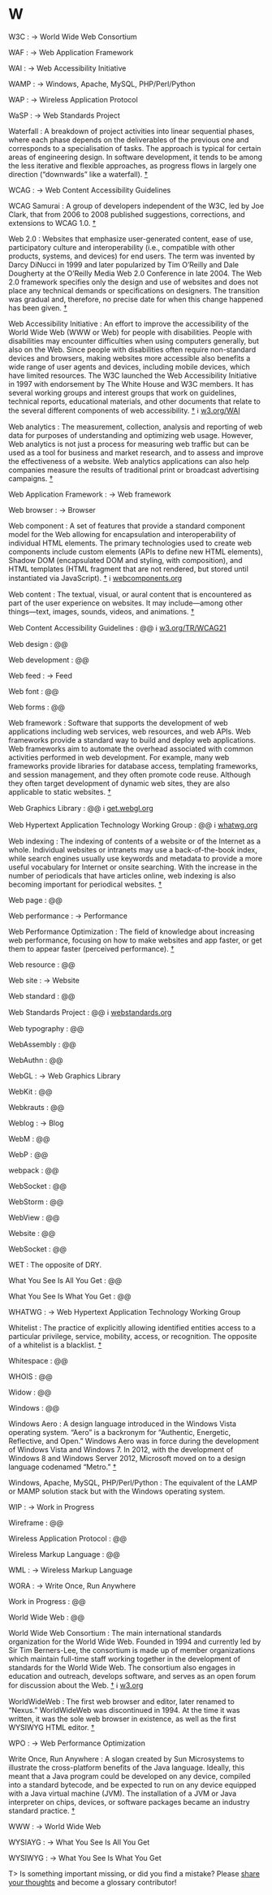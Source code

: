 # W

W3C
: → World Wide Web Consortium

WAF
: → Web Application Framework

WAI
: → Web Accessibility Initiative

WAMP
: → Windows, Apache, MySQL, PHP/Perl/Python

WAP
: → Wireless Application Protocol

WaSP
: → Web Standards Project

Waterfall
: A breakdown of project activities into linear sequential phases, where each phase depends on the deliverables of the previous one and corresponds to a specialisation of tasks. The approach is typical for certain areas of engineering design. In software development, it tends to be among the less iterative and flexible approaches, as progress flows in largely one direction (“downwards” like a waterfall).&nbsp;[†](#w-waterfall)

WCAG
: → Web Content Accessibility Guidelines

WCAG Samurai
: A group of developers independent of the W3C, led by Joe Clark, that from 2006 to 2008 published suggestions, corrections, and extensions to WCAG&nbsp;1.0.&nbsp;[†](#w-wcag)

Web 2.0
: Websites that emphasize user-generated content, ease of use, participatory culture and interoperability (i.e., compatible with other products, systems, and devices) for end users. The term was invented by Darcy DiNucci in 1999 and later popularized by Tim O’Reilly and Dale Dougherty at the O’Reilly Media Web 2.0 Conference in late 2004. The Web 2.0 framework specifies only the design and use of websites and does not place any technical demands or specifications on designers. The transition was gradual and, therefore, no precise date for when this change happened has been given.&nbsp;[†](#w-web-20)

Web Accessibility Initiative
: An effort to improve the accessibility of the World Wide Web (WWW or Web) for people with disabilities. People with disabilities may encounter difficulties when using computers generally, but also on the Web. Since people with disabilities often require non-standard devices and browsers, making websites more accessible also benefits a wide range of user agents and devices, including mobile devices, which have limited resources. The W3C launched the Web Accessibility Initiative in 1997 with endorsement by The White House and W3C members. It has several working groups and interest groups that work on guidelines, technical reports, educational materials, and other documents that relate to the several different components of web accessibility.&nbsp;[†](#w-wai) ℹ︎&nbsp;[w3.org/WAI](https://www.w3.org/WAI/)

Web analytics
: The measurement, collection, analysis and reporting of web data for purposes of understanding and optimizing web usage. However, Web analytics is not just a process for measuring web traffic but can be used as a tool for business and market research, and to assess and improve the effectiveness of a website. Web analytics applications can also help companies measure the results of traditional print or broadcast advertising campaigns.&nbsp;[†](#w-web-analytics)

Web Application Framework
: → Web framework

Web browser
: → Browser

Web component
: A set of features that provide a standard component model for the Web allowing for encapsulation and interoperability of individual HTML elements. The primary technologies used to create web components include custom elements (APIs to define new HTML elements), Shadow DOM (encapsulated DOM and styling, with composition), and HTML templates (HTML fragment that are not rendered, but stored until instantiated via JavaScript).&nbsp;[†](#w-web-component) ℹ︎&nbsp;[webcomponents.org](https://www.webcomponents.org/)

Web content
: The textual, visual, or aural content that is encountered as part of the user experience on websites. It may include—among other things—text, images, sounds, videos, and animations.&nbsp;[†](#w-web-content)

Web Content Accessibility Guidelines
: @@ ℹ︎&nbsp;[w3.org/TR/WCAG21](https://www.w3.org/TR/WCAG21/)

Web design
: @@

Web development
: @@

Web feed
: → Feed

Web font
: @@

Web forms
: @@

Web framework
: Software that supports the development of web applications including web services, web resources, and web APIs. Web frameworks provide a standard way to build and deploy web applications. Web frameworks aim to automate the overhead associated with common activities performed in web development. For example, many web frameworks provide libraries for database access, templating frameworks, and session management, and they often promote code reuse. Although they often target development of dynamic web sites, they are also applicable to static websites.&nbsp;[†](#w-web-framework)

Web Graphics Library
: @@ ℹ︎&nbsp;[get.webgl.org](https://get.webgl.org/)

Web Hypertext Application Technology Working Group
: @@ ℹ︎&nbsp;[whatwg.org](https://whatwg.org/)

Web indexing
: The indexing of contents of a website or of the Internet as a whole. Individual websites or intranets may use a back-of-the-book index, while search engines usually use keywords and metadata to provide a more useful vocabulary for Internet or onsite searching. With the increase in the number of periodicals that have articles online, web indexing is also becoming important for periodical websites.&nbsp;[†](#w-web-indexing)

Web page
: @@

Web performance
: → Performance

Web Performance Optimization
: The field of knowledge about increasing web performance, focusing on how to make websites and app faster, or get them to appear faster (perceived performance).&nbsp;[†](#w-performance)

Web resource
: @@

Web site
: → Website

Web standard
: @@

Web Standards Project
: @@ ℹ︎&nbsp;[webstandards.org](https://www.webstandards.org/)

Web typography
: @@

WebAssembly
: @@

WebAuthn
: @@

WebGL
: → Web Graphics Library

WebKit
: @@

Webkrauts
: @@

Weblog
: → Blog

WebM
: @@

WebP
: @@

webpack
: @@

WebSocket
: @@

WebStorm
: @@

WebView
: @@

Website
: @@

WebSocket
: @@

WET
: The opposite of DRY.

What You See Is All You Get
: @@

What You See Is What You Get
: @@

WHATWG
: → Web Hypertext Application Technology Working Group

Whitelist
: The practice of explicitly allowing identified entities access to a particular privilege, service, mobility, access, or recognition. The opposite of a whitelist is a blacklist.&nbsp;[†](#w-whitelist)

Whitespace
: @@

WHOIS
: @@

Widow
: @@

Windows
: @@

Windows Aero
: A design language introduced in the Windows Vista operating system. “Aero” is a backronym for “Authentic, Energetic, Reflective, and Open.” Windows Aero was in force during the development of Windows Vista and Windows 7. In 2012, with the development of Windows 8 and Windows Server 2012, Microsoft moved on to a design language codenamed “Metro.”&nbsp;[†](#w-windows-aero)

Windows, Apache, MySQL, PHP/Perl/Python
: The equivalent of the LAMP or MAMP solution stack but with the Windows operating system.

WIP
: → Work in Progress

Wireframe
: @@

Wireless Application Protocol
: @@

Wireless Markup Language
: @@

WML
: → Wireless Markup Language

WORA
: → Write Once, Run Anywhere

Work in Progress
: @@

World Wide Web
: @@

World Wide Web Consortium
: The main international standards organization for the World Wide Web. Founded in 1994 and currently led by Sir Tim Berners-Lee, the consortium is made up of member organizations which maintain full-time staff working together in the development of standards for the World Wide Web. The consortium also engages in education and outreach, develops software, and serves as an open forum for discussion about the Web.&nbsp;[†](#w-w3c) ℹ︎&nbsp;[w3.org](https://www.w3.org/)

WorldWideWeb
: The first web browser and editor, later renamed to “Nexus.” WorldWideWeb was discontinued in 1994. At the time it was written, it was the sole web browser in existence, as well as the first WYSIWYG HTML editor.&nbsp;[†](#w-worldwideweb)

WPO
: → Web Performance Optimization

Write Once, Run Anywhere
: A slogan created by Sun Microsystems to illustrate the cross-platform benefits of the Java language. Ideally, this meant that a Java program could be developed on any device, compiled into a standard bytecode, and be expected to run on any device equipped with a Java virtual machine (JVM). The installation of a JVM or Java interpreter on chips, devices, or software packages became an industry standard practice.&nbsp;[†](#w-wora)

WWW
: → World Wide Web

WYSIAYG
: → What You See Is All You Get

WYSIWYG
: → What You See Is What You Get

T> Is something important missing, or did you find a mistake? Please [share your thoughts](https://github.com/j9t/web-development-glossary/blob/master/manuscript/w.md) and become a glossary&nbsp;contributor!